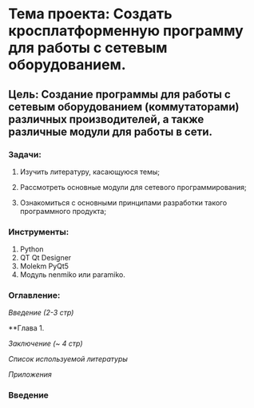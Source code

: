 # **Тема проекта**:  Создать кросплатформенную программу для работы с сетевым оборудованием.
## **Цель**: Создание программы для работы с сетевым оборудованием (коммутаторами) различных производителей, а также различные модули для работы в сети.  

### **Задачи**:   

1. Изучить литературу, касающуюся темы;    

2. Рассмотреть основные модули для сетевого программирования; 

3. Ознакомиться с основными принципами разработки такого программного продукта; 


### **Инструменты**:

1. Python
2. QT Qt Designer
2. Molekm PyQt5
3. Модуль nenmiko или paramiko.


### **Оглавление**:    

_Введение (2-3 стр)_ 

**Глава 1. 

_Заключение (~ 4 стр)_ 

_Список используемой литературы_ 

_Приложения_

### **Введение**

